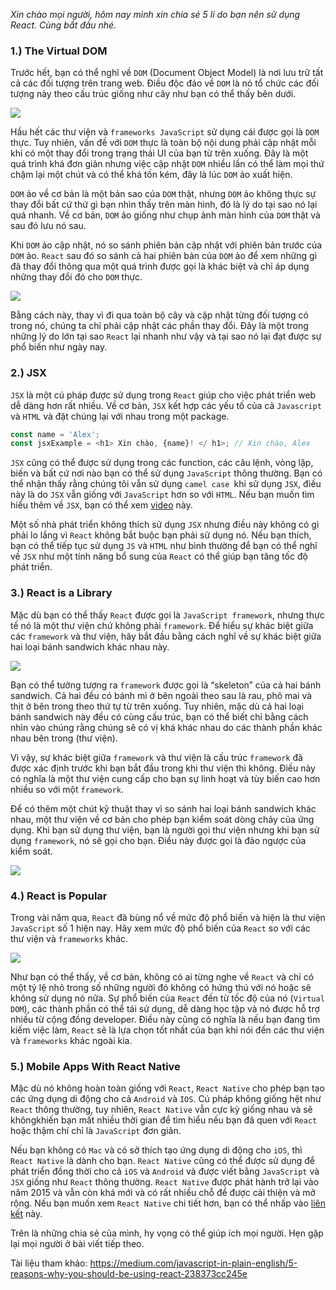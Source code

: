 *Xin chào mọi người, hôm nay mình xin chia sẻ 5 lí do bạn nên sử dụng React. Cùng bắt đầu nhé.*

### 1.) The Virtual DOM
Trước hết, bạn có thể nghĩ về `DOM` (Document Object Model) là nơi lưu trữ tất cả các đối tượng trên trang web. Điều độc đáo về `DOM` là nó tổ chức các đối tượng này theo cấu trúc giống như cây như bạn có thể thấy bên dưới.

![](https://images.viblo.asia/50909c6c-dc62-4dda-a82f-2adc3336421e.png)

Hầu hết các thư viện và `frameworks JavaScript` sử dụng cái được gọi là `DOM` thực. Tuy nhiên, vấn đề với `DOM` thực là toàn bộ nội dung phải cập nhật mỗi khi có một thay đổi trong trạng thái UI của bạn từ trên xuống. Đây là một quá trình khá đơn giản nhưng việc cập nhật `DOM` nhiều lần có thể làm mọi thứ chậm lại một chút và có thể khá tốn kém, đây là lúc `DOM` ảo xuất hiện.

`DOM` ảo về cơ bản là một bản sao của `DOM` thật, nhưng `DOM` ảo không thực sự thay đổi bất cứ thứ gì bạn nhìn thấy trên màn hình, đó là lý do tại sao nó lại quá nhanh. Về cơ bản, `DOM` ảo giống như chụp ảnh màn hình của `DOM` thật và sau đó lưu nó sau.

Khi `DOM` ảo cập nhật, nó so sánh phiên bản cập nhật với phiên bản trước của `DOM` ảo. `React` sau đó so sánh cả hai phiên bản của `DOM` ảo để xem những gì đã thay đổi thông qua một quá trình được gọi là khác biệt và chỉ áp dụng những thay đổi đó cho `DOM` thực.

![](https://images.viblo.asia/80d416b6-5f88-40de-9e47-5c8bb9dbc03c.png)

Bằng cách này, thay vì đi qua toàn bộ cây và cập nhật từng đối tượng có trong nó, chúng ta chỉ phải cập nhật các phần thay đổi. Đây là một trong những lý do lớn tại sao `React` lại nhanh như vậy và tại sao nó lại đạt được sự phổ biến như ngày nay.

### 2.) JSX
`JSX` là một cú pháp được sử dụng trong `React` giúp cho việc phát triển web dễ dàng hơn rất nhiều. Về cơ bản, `JSX` kết hợp các yếu tố của cả `Javascript` và `HTML` và đặt chúng lại với nhau trong một package.

```js
const name = 'Alex';
const jsxExample = <h1> Xin chào, {name}! </ h1>; // Xin chào, Alex
```

`JSX` cũng có thể được sử dụng trong các function, các câu lệnh, vòng lặp, biến và bất cứ nơi nào bạn có thể sử dụng `JavaScript` thông thường. Bạn có thể nhận thấy rằng chúng tôi vẫn sử dụng `camel case `khi sử dụng `JSX`, điều này là do `JSX` vẫn giống với `JavaScript` hơn so với `HTML`. Nếu bạn muốn tìm hiểu thêm về `JSX`, bạn có thể xem [video](https://www.youtube.com/watch?v=9GtB5G2xGTY&feature=emb_logo) này.

Một số nhà phát triển không thích sử dụng `JSX` nhưng điều này không có gì phải lo lắng vì `React` không bắt buộc bạn phải sử dụng nó. Nếu bạn thích, bạn có thể tiếp tục sử dụng `JS` và `HTML` như bình thường để bạn có thể nghĩ về `JSX` như một tính năng bổ sung của `React` có thể giúp bạn tăng tốc độ phát triển.

### 3.) React is a Library
Mặc dù bạn có thể thấy `React` được gọi là `JavaScript framework`, nhưng thực tế nó là một thư viện chứ không phải `framework`. Để hiểu sự khác biệt giữa các `framework` và thư viện, hãy bắt đầu bằng cách nghĩ về sự khác biệt giữa hai loại bánh sandwich khác nhau này.

![](https://images.viblo.asia/2d835251-def4-48b3-a2ba-c197d6270391.png)

Bạn có thể tưởng tượng ra `framework` được gọi là “skeleton” của cả hai bánh sandwich. Cả hai đều có bánh mì ở bên ngoài theo sau là rau, phô mai và thịt ở bên trong theo thứ tự từ trên xuống. Tuy nhiên, mặc dù cả hai loại bánh sandwich này đều có cùng cấu trúc, bạn có thể biết chỉ bằng cách nhìn vào chúng rằng chúng sẽ có vị khá khác nhau do các thành phần khác nhau bên trong (thư viện).

Vì vậy, sự khác biệt giữa `framework` và thư viện là cấu trúc `framework` đã được xác định trước khi bạn bắt đầu trong khi thư viện thì không. Điều này có nghĩa là một thư viện cung cấp cho bạn sự linh hoạt và tùy biến cao hơn nhiều so với một `framework`.

Để có thêm một chút kỹ thuật thay vì so sánh hai loại bánh sandwich khác nhau, một thư viện về cơ bản cho phép bạn kiểm soát dòng chảy của ứng dụng. Khi bạn sử dụng thư viện, bạn là người gọi thư viện nhưng khi bạn sử dụng `framework`, nó sẽ gọi cho bạn. Điều này được gọi là đảo ngược của kiểm soát.

![](https://images.viblo.asia/d665ca78-b336-4d20-9eb3-21e79843f701.png)

### 4.) React is Popular

Trong vài năm qua, `React` đã bùng nổ về mức độ phổ biến và hiện là thư viện `JavaScript` số 1 hiện nay. Hãy xem mức độ phổ biến của `React` so với các thư viện và `frameworks` khác.

![](https://images.viblo.asia/a321d07e-511c-4db8-9911-be14742827fd.png)

Như bạn có thể thấy, về cơ bản, không có ai từng nghe về `React` và chỉ có một tỷ lệ nhỏ trong số những người đó không có hứng thú với nó hoặc sẽ không sử dụng nó nữa. Sự phổ biến của `React` đến từ tốc độ của nó (`Virtual DOM`), các thành phần có thể tái sử dụng, dễ dàng học tập và nó được hỗ trợ nhiều từ cộng đồng developer. Điều này cũng có nghĩa là nếu bạn đang tìm kiếm việc làm, `React` sẽ là lựa chọn tốt nhất của bạn khi nói đến các thư viện và `frameworks` khác ngoài kia.

### 5.) Mobile Apps With React Native

Mặc dù nó không hoàn toàn giống với `React`, `React Native` cho phép bạn tạo các ứng dụng di động cho cả `Android` và `IOS`. Cú pháp không giống hệt như `React` thông thường, tuy nhiên, `React Native` vẫn cực kỳ giống nhau và sẽ khôngkhiến bạn mất nhiều thời gian để tìm hiểu nếu bạn đã quen với `React` hoặc thậm chí chỉ là `JavaScript` đơn giản.

Nếu bạn không có `Mac` và có sở thích tạo ứng dụng di động cho `iOS`, thì `React Native` là dành cho bạn. `React Native` cũng có thể được sử dụng để phát triển đồng thời cho cả `iOS` và `Android` và được viết bằng `JavaScript` và `JSX` giống như `React` thông thường. `React Native` được phát hành trở lại vào năm 2015 và vẫn còn khá mới và có rất nhiều chỗ để được cải thiện và mở rộng. Nếu bạn muốn xem `React Native` chi tiết hơn, bạn có thể nhấp vào [liên kết](https://facebook.github.io/react-native/) này.

Trên là những chia sẻ của mình, hy vọng có thể giúp ích mọi người. Hẹn gặp lại mọi người ở bài viết tiếp theo.

Tài liệu tham khảo: https://medium.com/javascript-in-plain-english/5-reasons-why-you-should-be-using-react-238373cc245e